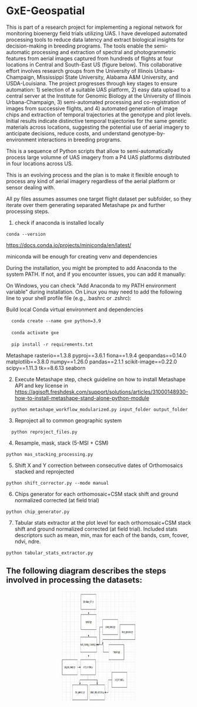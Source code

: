 # GxE-Geospatial 

This is part of a research project for implementing a regional network for monitoring bioenergy field trials utilizing UAS. I have developed automated processing tools to reduce data latency and extract biological insights for decision-making in breeding programs. The tools enable the semi-automatic processing and extraction of spectral and photogrammetric features from aerial images captured from hundreds of flights at four locations in Central and South-East US (figure below). This collaborative effort involves research groups from the University of Illinois Urbana-Champaign, Mississippi State University, Alabama A&M University, and USDA-Louisiana. The project progresses through key stages to ensure automation: 1) selection of a suitable UAS platform, 2) easy data upload to a central server at the Institute for Genomic Biology at the University of Illinois Urbana-Champaign, 3) semi-automated processing and co-registration of images from successive flights, and 4) automated generation of image chips and extraction of temporal trajectories at the genotype and plot levels. Initial results indicate distinctive temporal trajectories for the same genetic materials across locations, suggesting the potential use of aerial imagery to anticipate decisions, reduce costs, and understand genotype-by-environment interactions in breeding programs. 

This is a sequence of Python scripts that allow to semi-automatically process large volumne of UAS imagery from a P4 UAS platforms distributed in four locations across US.

This is an evolving process and the plan is to make it flexible enough to process any kind of aerial imagery regardless of the aerial platform or sensor dealing with.

All py files assumes assumes one target flight dataset per subfolder, so they iterate over them generating separated Metashape px and further processing steps.


1) check if anaconda is installed locally
```
conda --version

```
  https://docs.conda.io/projects/miniconda/en/latest/
  
  miniconda will be enough for creating venv and dependencies
  
  During the installation, you might be prompted to add Anaconda to the system PATH. If not, and if you encounter issues, you can add it         manually:
  
  On Windows, you can check "Add Anaconda to my PATH environment variable" during installation.
  On Linux you may need to add the following line to your shell profile file (e.g., .bashrc or .zshrc):

Build local Conda virtual environment and dependencies
```
  conda create --name gxe python=3.9  

  conda activate gxe
  
  pip install -r requirements.txt
```
  Metashape
  rasterio==1.3.8
  pyproj==3.6.1
  fiona==1.9.4
  geopandas==0.14.0
  matplotlib==3.8.0
  numpy==1.26.0
  pandas==2.1.1
  scikit-image==0.22.0
  scipy==1.11.3
  tk==8.6.13
  seaborn

2) Execute Metashape step, check guideline on how to install Metashape API and key license in https://agisoft.freshdesk.com/support/solutions/articles/31000148930-how-to-install-metashape-stand-alone-python-module 
```
  python metashape_workflow_modularized.py input_folder output_folder
```

3) Reproject all to common geographic system
```
  python reproject_files.py
```
4) Resample, mask, stack (5-MSI + CSM)

  ```
  python mas_stacking_processing.py
```

5) Shift X and Y correction between consecutive dates of Orthomosaics stacked and reprojected

```
python shift_corrector.py --mode manual 
```
6) Chips generator for each orthomosaic+CSM stack shift and ground normalized corrected (at field trial)

```
python chip_generator.py 
```
7) Tabular stats extractor at the plot level for each  orthomosaic+CSM stack shift and ground normalized corrected (at field trial). Included stats descriptors such as mean, min, max for each of the bands, csm, fcover, ndvi, ndre.

```
python tabular_stats_extractor.py 
```
The following diagram describes the steps involved in processing the datasets:
-------

<p align="center">
  <img src="Screenshot 2024-05-08 125520.png" width="200" height="300">
</p>



